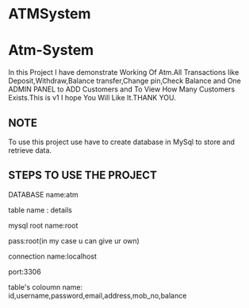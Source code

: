 # ATMSystem
# Atm-System
In this Project I have demonstrate Working Of Atm.All Transactions like Deposit,Withdraw,Balance transfer,Change pin,Check Balance and One ADMIN PANEL to ADD Customers and To View How Many Customers Exists.This is v1 I hope You Will Like It.THANK YOU.


## NOTE
To use this project use have to create database in MySql to store and retrieve data.

## STEPS TO USE THE PROJECT

DATABASE name:atm


table name : details


mysql root name:root


pass:root(in my case u can give ur own)


connection name:localhost


port:3306


table's coloumn name:
id,username,password,email,address,mob_no,balance

